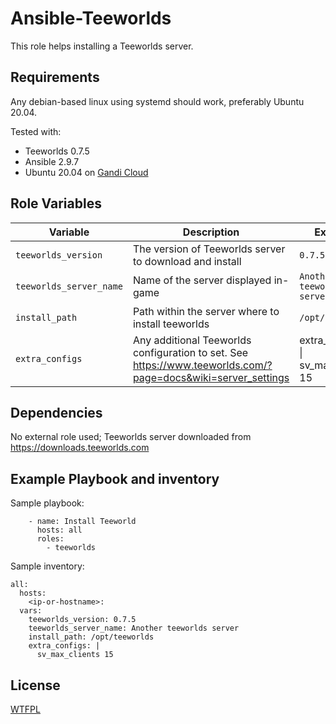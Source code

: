 Ansible-Teeworlds
=================

This role helps installing a Teeworlds server.

Requirements
------------

Any debian-based linux using systemd should work, preferably Ubuntu 20.04.

Tested with:
- Teeworlds 0.7.5
- Ansible 2.9.7
- Ubuntu 20.04 on [Gandi Cloud](https://www.gandi.net/fr/cloud)

Role Variables
--------------

| Variable              | Description                                                                                                  | Example                                   |
|-----------------------|--------------------------------------------------------------------------------------------------------------|-------------------------------------------|
| `teeworlds_version`     | The version of Teeworlds server to download and install                                                      | `0.7.5`                                     |
| `teeworlds_server_name` | Name of the server displayed in-game                                                                         | `Another teeworlds server`                  |
| `install_path`          | Path within the server where to install teeworlds                                                            | `/opt/teeworlds`                            |
| `extra_configs`         | Any additional Teeworlds configuration to set. See https://www.teeworlds.com/?page=docs&wiki=server_settings | extra_configs: \|       sv_max_clients 15 |

Dependencies
------------

No external role used; Teeworlds server downloaded from https://downloads.teeworlds.com

Example Playbook and inventory
------------------------------

Sample playbook:

```
    - name: Install Teeworld
      hosts: all
      roles:
        - teeworlds
```

Sample inventory:

```
all:
  hosts:
    <ip-or-hostname>:
  vars:
    teeworlds_version: 0.7.5
    teeworlds_server_name: Another teeworlds server
    install_path: /opt/teeworlds
    extra_configs: |
      sv_max_clients 15
```

License
-------

[WTFPL](https://en.wikipedia.org/wiki/WTFPL)
